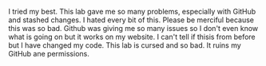 I tried my best. This lab gave me so many problems, especially with GitHub and stashed changes. I hated every bit of this. Please be merciful because this was so bad. Github was giving me so many issues so I don't even know what is going on but it works on my website. I can't tell if thisis from before but I have changed my code. This lab is cursed and so bad. It ruins my GitHub ane permissions. 